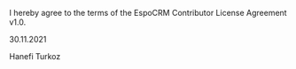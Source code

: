 I hereby agree to the terms of the EspoCRM Contributor License Agreement v1.0.

30.11.2021

Hanefi Turkoz